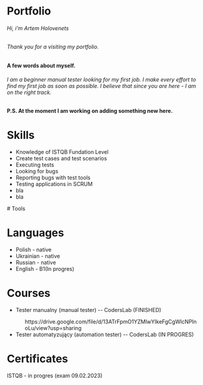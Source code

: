 # Portfolio
###### Hi, i'm Artem Holovenets
###### Thank you for a visiting my portfolio. 


#### A few words about myself. 
###### I am a beginner manual tester looking for my first job. I make every effort to find my first job as soon as possible. I believe that since you are here - I am on the right track.

#### P.S. At the moment I am working on adding something new here.

# Skills
 <ul>
  <li>Knowledge of ISTQB Fundation Level </li>
  <li>Create test cases and test scenarios</li>
  <li>Executing tests</li>
  <li>Looking for bugs</li>
  <li>Reporting bugs with test tools</li>
  <li>Testing applications in SCRUM </li>
  <li>bla </li>
  <li>bla </li>
</ul>
# Tools

# Languages
<ul>
  <li>Polish - native</li>
  <li>Ukrainian - native</li>
  <li>Russian - native</li>
  <li>English - B1(In progres)</li>
</ul>

# Courses
<ul>
  <li>Tester manualny (manual tester) -- CodersLab (FINISHED)</li> 
    <ol>https://drive.google.com/file/d/13ATrFpmO1YZMlwYIkeFgCgWlcNPInoLu/view?usp=sharing</ol>
  <li>Tester automatyzujący (automation tester) -- CodersLab (IN PROGRES)</li> 
</ul>

# Certificates
ISTQB - in progres (exam 09.02.2023)
